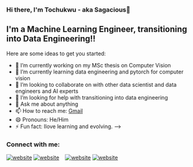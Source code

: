### Hi there, I'm Tochukwu - aka Sagacious👋

## I'm a Machine Learning Engineer, transitioning into Data Engineering!!

Here are some ideas to get you started:

- 🔭 I’m currently working on my MSc thesis on Computer Vision
- 🌱 I’m currently learning data engineering and pytorch for computer vision
- 👯 I’m looking to collaborate on with other data scientist and data engineers and AI experts
- 🤔 I’m looking for help with transitioning into data engineering
- 💬 Ask me about anything
- 📫 How to reach me: [Gmail](onyeogulutochukwu@gmail.com)
- 😄 Pronouns: He/Him
- ⚡ Fun fact: Ilove learning and evolving.
-->

### Connect with me:

[![website](./img/twitter-light.svg)](https://twitter.com/morphy_ai#gh-light-mode-only)
[![website](./img/twitter-dark.svg)](https://twitter.com/morphy_ai#gh-dark-mode-only)
&nbsp;&nbsp;
[![website](./img/linkedin-light.svg)](https://linkedin.com/in/onyeogulu-tochukwu-ba2231178#gh-light-mode-only)
[![website](./img/linkedin-dark.svg)](https://linkedin.com/in/onyeogulu-tochukwu-ba2231178#gh-dark-mode-only)
